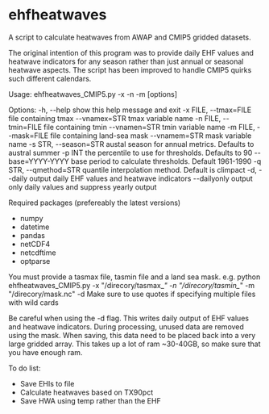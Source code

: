 # ehfheatwaves
A script to calculate heatwaves from AWAP and CMIP5 gridded datasets.

The original intention of this program was to provide daily EHF values and
heatwave indicators for any season rather than just annual or seasonal 
heatwave aspects. The script has been improved to handle CMIP5 quirks 
such different calendars.

Usage: ehfheatwaves_CMIP5.py -x <FILE> -n <FILE> -m <FILE> [options]

Options:
  -h, --help            show this help message and exit
  -x FILE, --tmax=FILE  file containing tmax
  --vnamex=STR          tmax variable name
  -n FILE, --tmin=FILE  file containing tmin
  --vnamen=STR          tmin variable name
  -m FILE, --mask=FILE  file containing land-sea mask
  --vnamem=STR          mask variable name
  -s STR, --season=STR  austal season for annual metrics. Defaults to austral
                        summer
  -p INT                the percentile to use for thresholds. Defaults to 90
  --base=YYYY-YYYY      base period to calculate thresholds. Default 1961-1990
  -q STR, --qmethod=STR
                        quantile interpolation method. Default is climpact
  -d, --daily           output daily EHF values and heatwave indicators
  --dailyonly           output only daily values and suppress yearly output

Required packages (prefereably the latest versions)
 * numpy
 * datetime
 * pandas
 * netCDF4
 * netcdftime
 * optparse

You must provide a tasmax file, tasmin file and a land sea mask. 
e.g. 
python ehfheatwaves_CMIP5.py -x "/direcory/tasmax_*" -n "/direcory/tasmin_*" -m "/direcory/mask.nc" -d
Make sure to use quotes if specifying multiple files with wild cards

Be careful when using the -d flag. This writes daily output of EHF values 
and heatwave indicators. During processing, unused data are removed using
the mask. When saving, this data need to be placed back into a very large
gridded array. This takes up a lot of ram ~30-40GB, so make sure that you
have enough ram.

To do list:
 * Save EHIs to file
 * Calculate heatwaves based on TX90pct
 * Save HWA using temp rather than the EHF
